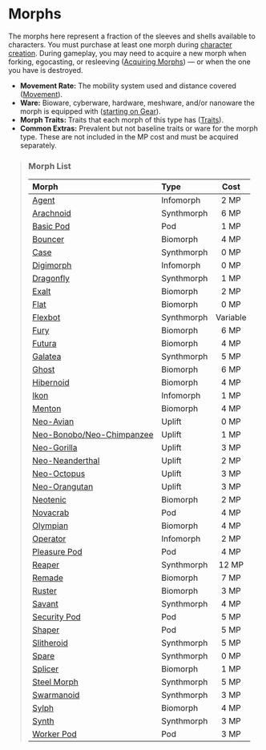 # Morphs

The morphs here represent a fraction of the sleeves and shells available to characters. You must purchase at least one morph during [character creation](../04/01-character-stats.md). During gameplay, you may need to acquire a new morph when forking, egocasting, or resleeving ([Acquiring Morphs](../15/03-acquiring-morphs.md)) — or when the one you have is destroyed.

<div class="stat-list">

- **Movement Rate:** The mobility system used and distance covered ([Movement](../12/24-movement.md)).
- **Ware:** Bioware, cyberware, hardware, meshware, and/or nanoware the morph is equipped with ([starting on Gear](../16/05-common-tech-and-ware.md)).
- **Morph Traits:** Traits that each morph of this type has ([Traits](../04/28-traits.md)).
- **Common Extras:** Prevalent but not baseline traits or ware for the morph type. These are not included in the MP cost and must be acquired separately.

</div>

<blockquote class="framed-table">

### Morph List

| Morph                                                                                   | Type       |    Cost    |
| :-------------------------------------------------------------------------------------- | :--------- | :--------: |
| [Agent](../04/26-infomorphs.md#agent)                                                   | Infomorph  | 2&nbsp;MP  |
| [Arachnoid](../04/25-synthmorphs.md#arachnoid)                                          | Synthmorph | 6&nbsp;MP  |
| [Basic Pod](../04/23-pod-biomorphs.md#basic-pod)                                        | Pod        | 1&nbsp;MP  |
| [Bouncer](../04/22-common-biomorphs.md#bouncer)                                         | Biomorph   | 4&nbsp;MP  |
| [Case](../04/25-synthmorphs.md#case)                                                    | Synthmorph | 0&nbsp;MP  |
| [Digimorph](../04/26-infomorphs.md#digimorph)                                           | Infomorph  | 0&nbsp;MP  |
| [Dragonfly](../04/25-synthmorphs.md#dragonfly)                                          | Synthmorph | 1&nbsp;MP  |
| [Exalt](../04/22-common-biomorphs.md#exalt)                                             | Biomorph   | 2&nbsp;MP  |
| [Flat](../04/22-common-biomorphs.md#flat)                                               | Biomorph   | 0&nbsp;MP  |
| [Flexbot](../04/25-synthmorphs.md#flexbot)                                              | Synthmorph |  Variable  |
| [Fury](../04/22-common-biomorphs.md#fury)                                               | Biomorph   | 6&nbsp;MP  |
| [Futura](../04/22-common-biomorphs.md#futura)                                           | Biomorph   | 4&nbsp;MP  |
| [Galatea](../04/25-synthmorphs.md#galatea)                                              | Synthmorph | 5&nbsp;MP  |
| [Ghost](../04/22-common-biomorphs.md#ghost)                                             | Biomorph   | 6&nbsp;MP  |
| [Hibernoid](../04/22-common-biomorphs.md#hibernoid)                                     | Biomorph   | 4&nbsp;MP  |
| [Ikon](../04/26-infomorphs.md#ikon)                                                     | Infomorph  | 1&nbsp;MP  |
| [Menton](../04/22-common-biomorphs.md#menton)                                           | Biomorph   | 4&nbsp;MP  |
| [Neo-Avian](../04/24-uplift-biomorphs.md#neo-avian)                                     | Uplift     | 0&nbsp;MP  |
| [Neo-Bonobo/<wbr>Neo-Chimpanzee](../04/24-uplift-biomorphs.md#neo-bonoboneo-chimpanzee) | Uplift     | 1&nbsp;MP  |
| [Neo-Gorilla](../04/24-uplift-biomorphs.md#neo-gorilla)                                 | Uplift     | 3&nbsp;MP  |
| [Neo-Neanderthal](../04/24-uplift-biomorphs.md#neo-neanderthal)                         | Uplift     | 2&nbsp;MP  |
| [Neo-Octopus](../04/24-uplift-biomorphs.md#neo-octopus)                                 | Uplift     | 3&nbsp;MP  |
| [Neo-Orangutan](../04/24-uplift-biomorphs.md#neo-orangutan)                             | Uplift     | 3&nbsp;MP  |
| [Neotenic](../04/22-common-biomorphs.md#neotenic)                                       | Biomorph   | 2&nbsp;MP  |
| [Novacrab](../04/23-pod-biomorphs.md#novacrab)                                          | Pod        | 4&nbsp;MP  |
| [Olympian](../04/22-common-biomorphs.md#olympian)                                       | Biomorph   | 4&nbsp;MP  |
| [Operator](../04/26-infomorphs.md#operator)                                             | Infomorph  | 2&nbsp;MP  |
| [Pleasure Pod](../04/23-pod-biomorphs.md#pleasure-pod)                                  | Pod        | 4&nbsp;MP  |
| [Reaper](../04/25-synthmorphs.md#reaper)                                                | Synthmorph | 12&nbsp;MP |
| [Remade](../04/22-common-biomorphs.md#remade)                                           | Biomorph   | 7&nbsp;MP  |
| [Ruster](../04/22-common-biomorphs.md#ruster)                                           | Biomorph   | 3&nbsp;MP  |
| [Savant](../04/25-synthmorphs.md#savant)                                                | Synthmorph | 4&nbsp;MP  |
| [Security Pod](../04/23-pod-biomorphs.md#security-pod)                                  | Pod        | 5&nbsp;MP  |
| [Shaper](../04/23-pod-biomorphs.md#shaper)                                              | Pod        | 5&nbsp;MP  |
| [Slitheroid](../04/25-synthmorphs.md#slitheroid)                                        | Synthmorph | 5&nbsp;MP  |
| [Spare](../04/25-synthmorphs.md#spare)                                                  | Synthmorph | 0&nbsp;MP  |
| [Splicer](../04/22-common-biomorphs.md#splicer)                                         | Biomorph   | 1&nbsp;MP  |
| [Steel Morph](../04/25-synthmorphs.md#steel-morph)                                      | Synthmorph | 5&nbsp;MP  |
| [Swarmanoid](../04/25-synthmorphs.md#swarmanoid)                                        | Synthmorph | 3&nbsp;MP  |
| [Sylph](../04/22-common-biomorphs.md#sylph)                                             | Biomorph   | 4&nbsp;MP  |
| [Synth](../04/25-synthmorphs.md#synth)                                                  | Synthmorph | 3&nbsp;MP  |
| [Worker Pod](../04/23-pod-biomorphs.md#worker-pod)                                      | Pod        | 3&nbsp;MP  |

</blockquote>
